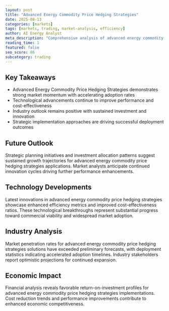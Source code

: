 ```yaml
---
layout: post
title: "Advanced Energy Commodity Price Hedging Strategies"
date: 2025-08-13
categories: [markets]
tags: [markets, trading, market-analysis, efficiency]
author: AI Energy Analyst
meta_description: "Comprehensive analysis of advanced energy commodity price hedging strategies covering market trends, technology developments, and industry outlook. Discover key insights and future projections."
reading_time: 1
featured: false
seo_score: 86
subcategory: trading
---
```


## Key Takeaways

- Advanced Energy Commodity Price Hedging Strategies demonstrates strong market momentum with accelerating adoption rates
- Technological advancements continue to improve performance and cost-effectiveness
- Industry outlook remains positive with sustained investment and innovation
- Strategic implementation approaches are driving successful deployment outcomes

## Future Outlook

Strategic planning initiatives and investment allocation patterns suggest sustained growth trajectories for advanced energy commodity price hedging strategies applications. Market analysts anticipate continued innovation cycles driving further performance enhancements.

## Technology Developments

Latest innovations in advanced energy commodity price hedging strategies showcase enhanced efficiency metrics and improved cost-effectiveness ratios. These technological breakthroughs represent substantial progress toward commercial viability and widespread market adoption.

## Industry Analysis

Market penetration rates for advanced energy commodity price hedging strategies solutions have exceeded preliminary forecasts, with deployment statistics indicating accelerated adoption timelines. Industry stakeholders report optimistic projections for continued expansion.

## Economic Impact

Financial analysis reveals favorable return-on-investment profiles for advanced energy commodity price hedging strategies implementations. Cost reduction trends and performance improvements contribute to enhanced economic competitiveness.

